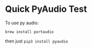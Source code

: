 # Quick PyAudio Test

To use py audio:

`brew install portaudio`


then just 
`pip3 install pyaudio`